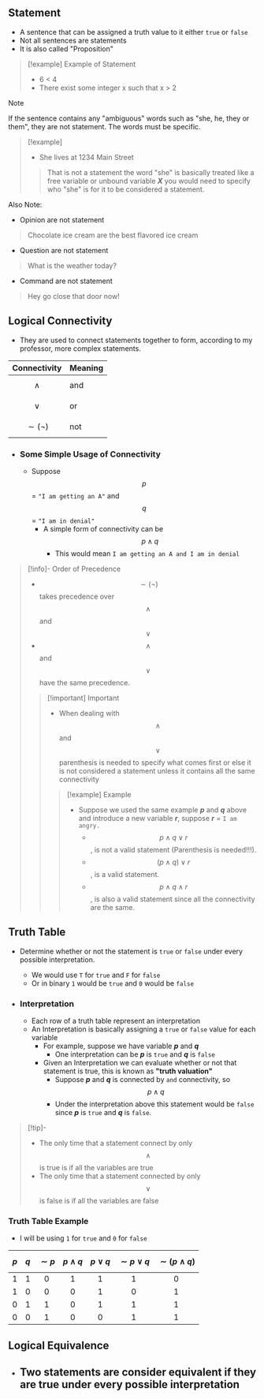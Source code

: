 
## Statement
- A sentence that can be assigned a truth value to it either `true` or `false`
- Not all sentences are statements
- It is also called "Proposition"
>[!example] Example of Statement
>- 6 < 4
>- There exist some integer x such that x > 2

>[!note]
>If the sentence contains any "ambiguous" words such as "she, he, they or them", they are not statement. The words must be specific. 
>>[!example]
>> - She lives at 1234 Main Street 
>> > That is not a statement the word "she" is basically treated like a free variable or unbound variable ***X*** you would need to specify who "she" is for it to be considered a statement.
>
> Also Note: 
>- Opinion are not statement
>> Chocolate ice cream are the best flavored ice cream
>- Question are not statement
>>What is the weather today? 
>- Command are not statement
>> Hey go close that door now!

## Logical Connectivity 
- They are used to connect statements together to form, according to my professor, more complex statements.

| Connectivity    | Meaning |
| --------------- | ------- |
| $$\wedge$$      | and     |
| $$\vee$$        | or      |
| $$\sim (\neg)$$ | not     |
- ### Some Simple Usage of Connectivity
	- Suppose $$p$$
= `"I am getting an A"` and $$q$$
= `"I am in denial"`
		- A simple form of connectivity can be $$p \wedge q$$
			- This would mean `I am getting an A and I am in denial`

>[!info]- Order of Precedence 
> - $$\sim (\neg)$$ takes precedence over $$\wedge$$ and $$\vee$$
> - $$\wedge$$ and $$\vee$$ have the same precedence.
>>[!important] Important
>>- When dealing with $$\wedge$$ and $$\vee$$ parenthesis is needed to specify what comes first or else it is not considered a statement unless it contains all the same connectivity
>>>[!example] Example
>>>- Suppose we used the same example ***p*** and ***q*** above and introduce a new variable ***r***, suppose ***r*** = `I am angry.` 
>>>		- $$p \wedge q \vee r$$, is not a valid statement (Parenthesis is needed!!!). 
>>>		- $$(p \wedge q) \vee r$$, is a valid statement. 
>>>		- $$p \wedge q \wedge r$$, is also a valid statement since all the connectivity are the same.

## Truth Table 
- Determine whether or not the statement is `true` or `false` under every possible interpretation. 
	- We would use `T` for `true` and `F` for `false`
	- Or in binary `1` would be `true` and `0` would be `false`
	
- ### Interpretation
	- Each row of a truth table represent an interpretation
	- An Interpretation is basically assigning a `true` or `false` value for each variable
		- For example, suppose we have variable ***p*** and ***q***
			- One interpretation can be ***p*** is `true` and ***q*** is `false`
		- Given an Interpretation we can evaluate whether or not that statement is true, this is known as **"truth valuation"**
			- Suppose ***p*** and ***q*** is connected by `and` connectivity, so $$p \wedge q$$
			- Under the interpretation above this statement would be `false` since ***p*** is `true` and ***q*** is `false`. 
>[!tip]-
>- The only time that a statement connect by only $$\wedge$$ is true is if all the variables are true
>- The only time that a statement connected by only $$\vee$$ is false is if all the variables are false

### Truth Table Example
- I will be using `1` for `true` and `0` for `false`

| $$p$$ | $$q$$ | $$\sim p$$ | $$p \wedge q$$ | $$p \vee q$$ | $$\sim p \vee q$$ | $$\sim(p \wedge q)$$ |
| :---: | :---: | :--------: | :------------: | :----------: | :---------------: | :------------------: |
|   1   |   1   |     0      |       1        |      1       |         1         |          0           |
|   1   |   0   |     0      |       0        |      1       |         0         |          1           |
|   0   |   1   |     1      |       0        |      1       |         1         |          1           |
|   0   |   0   |     1      |       0        |      0       |         1         |          1           |

## Logical Equivalence
- Two statements are consider equivalent if they are true under every possible interpretation
	- 

